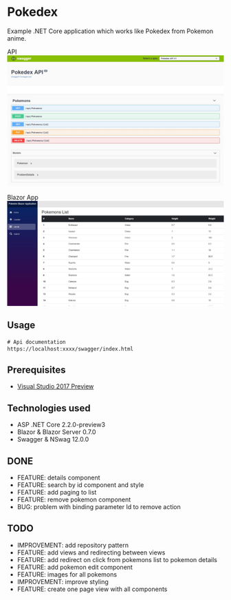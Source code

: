 # Pokedex
Example .NET Core application which works like Pokedex from Pokemon anime.

API
![Swagger API Screen](https://github.com/kubawajs/Pokedex/raw/master/SwaggerAPI.JPG)

Blazor App
![Blazor App Screen](https://github.com/kubawajs/Pokedex/raw/master/BlazorApp.JPG)

## Usage

```
# Api documentation
https://localhost:xxxx/swagger/index.html
```

## Prerequisites

* [Visual Studio 2017 Preview](https://visualstudio.microsoft.com/vs/preview/)

## Technologies used

* ASP .NET Core 2.2.0-preview3
* Blazor & Blazor Server 0.7.0
* Swagger & NSwag 12.0.0

## DONE

* FEATURE: details component
* FEATURE: search by id component and style
* FEATURE: add paging to list
* FEATURE: remove pokemon component
* BUG: problem with binding parameter Id to remove action

## TODO

* IMPROVEMENT: add repository pattern
* FEATURE: add views and redirecting between views
* FEATURE: add redirect on click from pokemons list to pokemon details
* FEATURE: add pokemon edit component
* FEATURE: images for all pokemons
* IMPROVEMENT: improve styling
* FEATURE: create one page view with all components